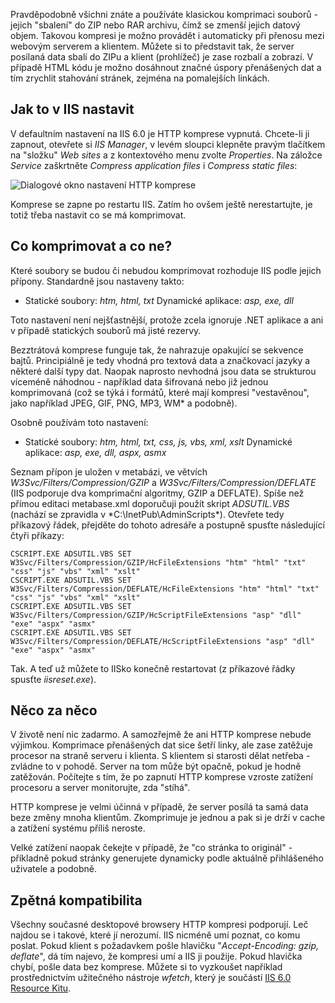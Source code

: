 <!-- dcterms:identifier = aspnetcz#2 -->
<!-- dcterms:title = HTTP komprese v IIS a ASP.NET -->
<!-- dcterms:abstract = Zapnutím HTTP komprese je možno snížit objem přenášených dat a zrychlit načítání stránek. Za vše se ale platí. -->
<!-- np9:categoryId = 1 -->
<!-- x4w:category = Programování -->
<!-- np9:authorId = 1 -->
<!-- np9:authorEmail = michal.valasek@altairis.cz -->
<!-- dcterms:creator = Michal Altair Valášek -->
<!-- dcterms:created = 2005-01-02T02:16:39.593+01:00 -->
<!-- dcterms:dateAccepted = 2005-01-02T02:16:39.593+01:00 -->

Pravděpodobně všichni znáte a používáte klasickou komprimaci souborů - jejich "sbalení" do ZIP nebo RAR archivu, čímž se zmenší jejich datový objem. Takovou kompresi je možno provádět i automaticky při přenosu mezi webovým serverem a klientem. Můžete si to představit tak, že server posílaná data sbalí do ZIPu a klient (prohlížeč) je zase rozbalí a zobrazí. V případě HTML kódu je možno dosáhnout značné úspory přenášených dat a tím zrychlit stahování stránek, zejména na pomalejších linkách.

## Jak to v IIS nastavit

V defaultním nastavení na IIS 6.0 je HTTP komprese vypnutá. Chcete-li ji zapnout, otevřete si *IIS Manager*, v levém sloupci klepněte pravým tlačítkem na "složku" *Web sites* a z kontextového menu zvolte *Properties*. Na záložce *Service* zaškrtněte *Compress application files* i *Compress static files*:

![Dialogové okno nastavení HTTP komprese](https://www.cdn.altairis.cz/Blog/2005/20050102-http-compression.png)

Komprese se zapne po restartu IIS. Zatím ho ovšem ještě nerestartujte, je totiž třeba nastavit co se má komprimovat.

## Co komprimovat a co ne?

Které soubory se budou či nebudou komprimovat rozhoduje IIS podle jejich přípony. Standardně jsou nastaveny takto:

*   Statické soubory: *htm, html, txt* 
Dynamické aplikace: *asp, exe, dll*

Toto nastavení není nejšťastnější, protože zcela ignoruje .NET aplikace a ani v případě statických souborů má jisté rezervy.

Bezztrátová komprese funguje tak, že nahrazuje opakující se sekvence bajtů. Principiálně je tedy vhodná pro textová data a značkovací jazyky a některé další typy dat. Naopak naprosto nevhodná jsou data se strukturou víceméně náhodnou - například data šifrovaná nebo již jednou komprimovaná (což se týká i formátů, které mají kompresi "vestavěnou", jako například JPEG, GIF, PNG, MP3, WM* a podobně).

Osobně používám toto nastavení:

*   Statické soubory: *htm, html, txt, css, js, vbs, xml, xslt* 
Dynamické aplikace: *asp, exe, dll, aspx, asmx*

Seznam přípon je uložen v metabázi, ve větvích *W3Svc/Filters/Compression/GZIP* a *W3Svc/Filters/Compression/DEFLATE* (IIS podporuje dva komprimační algoritmy, GZIP a DEFLATE). Spíše než přímou editaci metabase.xml doporučuji použít skript *ADSUTIL.VBS* (nachází se zpravidla v *C:\InetPub\AdminScripts\*). Otevřete tedy příkazový řádek, přejděte do tohoto adresáře a postupně spusťte následující čtyři příkazy:

    CSCRIPT.EXE ADSUTIL.VBS SET W3Svc/Filters/Compression/GZIP/HcFileExtensions "htm" "html" "txt" "css" "js" "vbs" "xml" "xslt"
    CSCRIPT.EXE ADSUTIL.VBS SET W3Svc/Filters/Compression/DEFLATE/HcFileExtensions "htm" "html" "txt" "css" "js" "vbs" "xml" "xslt"
    CSCRIPT.EXE ADSUTIL.VBS SET W3Svc/Filters/Compression/GZIP/HcScriptFileExtensions "asp" "dll" "exe" "aspx" "asmx"
    CSCRIPT.EXE ADSUTIL.VBS SET W3Svc/Filters/Compression/DEFLATE/HcScriptFileExtensions "asp" "dll" "exe" "aspx" "asmx"

Tak. A teď už můžete to IISko konečně restartovat (z příkazové řádky spusťte *iisreset.exe*).

## Něco za něco

V životě není nic zadarmo. A samozřejmě že ani HTTP komprese nebude výjimkou. Komprimace přenášených dat sice šetří linky, ale zase zatěžuje procesor na straně serveru i klienta. S klientem si starosti dělat netřeba - zvládne to v pohodě. Server na tom může být opačně, pokud je hodně zatěžován. Počítejte s tím, že po zapnutí HTTP komprese vzroste zatížení procesoru a server monitorujte, zda "stíhá".

HTTP komprese je velmi účinná v případě, že server posílá ta samá data beze změny mnoha klientům. Zkomprimuje je jednou a pak si je drží v cache a zatížení systému příliš neroste.

Velké zatížení naopak čekejte v případě, že "co stránka to originál" - příkladně pokud stránky generujete dynamicky podle aktuálně přihlášeného uživatele a podobně.

## Zpětná kompatibilita

Všechny současné desktopové browsery HTTP kompresi podporují. Leč najdou se i takové, které jí nerozumí. IIS nicméně umí poznat, co komu poslat. Pokud klient s požadavkem pošle hlavičku "*Accept-Encoding: gzip, deflate*", dá tím najevo, že kompresi umí a IIS ji použije. Pokud hlavička chybí, pošle data bez komprese. Můžete si to vyzkoušet například prostřednictvím užitečného nástroje *wfetch*, který je součástí [IIS 6.0 Resource Kitu](http://www.microsoft.com/downloads/details.aspx?familyid=56fc92ee-a71a-4c73-b628-ade629c89499&displaylang=en).